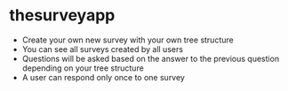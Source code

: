 # thesurveyapp

- Create your own new survey with your own tree structure
- You can see all surveys created by all users
- Questions will be asked based on the answer to the previous question depending on your tree structure
- A user can respond only once to one survey
